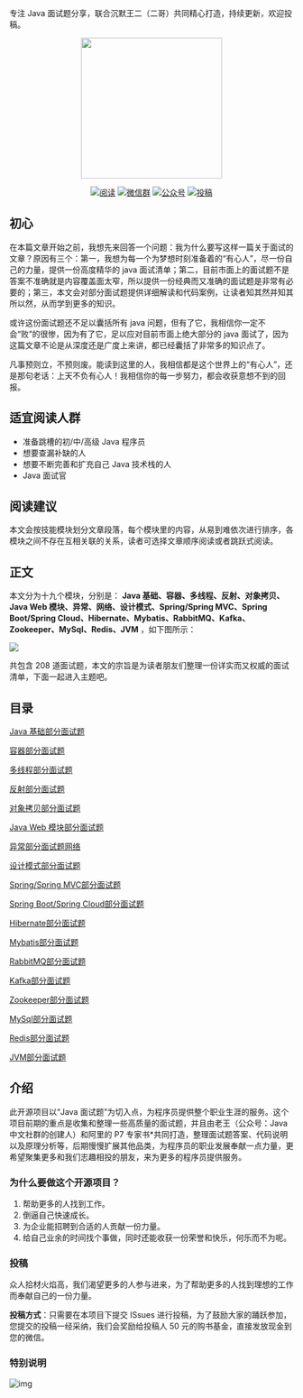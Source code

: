 专注 Java 面试题分享，联合沉默王二（二哥）共同精心打造，持续更新，欢迎投稿。

<p align="center">
<a href="https://github.com/vipstone/interview" target="_blank">
	<img height="250" src="http://icdn.apigo.cn/logo/Java 面试指南-logo.png" width="250"/>
</a>
</p>
<p align="center">
  <a href="#目录"><img src="http://icdn.apigo.cn/logo/java.svg" alt="阅读"></a>
  <a href="#联系我"><img src="http://icdn.apigo.cn/logo/read.svg" alt="微信群"></a>
  <a href="#公众号"><img src="http://icdn.apigo.cn/logo/wechat-3.svg" alt="公众号"></a>
  <a href="#投稿"><img src="http://icdn.apigo.cn/logo/contribute-red-2.svg" alt="投稿"></a>
</p>


## 初心

在本篇文章开始之前，我想先来回答一个问题：我为什么要写这样一篇关于面试的文章？原因有三个：第一，我想为每一个为梦想时刻准备着的“有心人”，尽一份自己的力量，提供一份高度精华的 java 面试清单；第二，目前市面上的面试题不是答案不准确就是内容覆盖面太窄，所以提供一份经典而又准确的面试题是非常有必要的；第三，本文会对部分面试题提供详细解读和代码案例，让读者知其然并知其所以然，从而学到更多的知识。

或许这份面试题还不足以囊括所有 java 问题，但有了它，我相信你一定不会“败”的很惨，因为有了它，足以应对目前市面上绝大部分的 java 面试了，因为这篇文章不论是从深度还是广度上来讲，都已经囊括了非常多的知识点了。

凡事预则立，不预则废。能读到这里的人，我相信都是这个世界上的“有心人”，还是那句老话：上天不负有心人！我相信你的每一步努力，都会收获意想不到的回报。

## 适宜阅读人群

- 准备跳槽的初/中/高级 Java 程序员
- 想要查漏补缺的人
- 想要不断完善和扩充自己 Java 技术栈的人
- Java 面试官

## 阅读建议

本文会按技能模块划分文章段落，每个模块里的内容，从易到难依次进行排序，各模块之间不存在互相关联的关系，读者可选择文章顺序阅读或者跳跃式阅读。

## 正文

本文分为十九个模块，分别是： **Java 基础、容器、多线程、反射、对象拷贝、Java Web 模块、异常、网络、设计模式、Spring/Spring MVC、Spring Boot/Spring Cloud、Hibernate、Mybatis、RabbitMQ、Kafka、Zookeeper、MySql、Redis、JVM** ，如下图所示：

![](http://icdn.apigo.cn/gitchat/java-intervier-gitchat-path.png)

共包含 208 道面试题，本文的宗旨是为读者朋友们整理一份详实而又权威的面试清单，下面一起进入主题吧。

## 目录

[Java 基础部分面试题](https://github.com/vipstone/interview/blob/master/doc/200%2B/200_1.md)

[容器部分面试题](https://github.com/vipstone/interview/blob/master/doc/200%2B/200_1.md)

[多线程部分面试题](https://github.com/vipstone/interview/blob/master/doc/200%2B/200_1.md)

[反射部分面试题](https://github.com/vipstone/interview/blob/master/doc/200%2B/200_1.md)

[对象拷贝部分面试题](https://github.com/vipstone/interview/blob/master/doc/200%2B/200_2.md)

[Java Web 模块部分面试题](https://github.com/vipstone/interview/blob/master/doc/200%2B/200_2.md)

[异常部分面试题网络](https://github.com/vipstone/interview/blob/master/doc/200%2B/200_2.md)

[设计模式部分面试题](https://github.com/vipstone/interview/blob/master/doc/200%2B/200_3.md)

[Spring/Spring MVC部分面试题](https://github.com/vipstone/interview/blob/master/doc/200%2B/200_3.md)

[Spring Boot/Spring Cloud部分面试题](https://github.com/vipstone/interview/blob/master/doc/200%2B/200_3.md)

[Hibernate部分面试题](https://github.com/vipstone/interview/blob/master/doc/200%2B/200_3.md)

[Mybatis部分面试题](https://github.com/vipstone/interview/blob/master/doc/200%2B/200_3.md)

[RabbitMQ部分面试题](https://github.com/vipstone/interview/blob/master/doc/200%2B/200_4.md)

[Kafka部分面试题](https://github.com/vipstone/interview/blob/master/doc/200%2B/200_4.md)

[Zookeeper部分面试题](https://github.com/vipstone/interview/blob/master/doc/200%2B/200_4.md)

[MySql部分面试题](https://github.com/vipstone/interview/blob/master/doc/200%2B/200_4.md)

[Redis部分面试题](https://github.com/vipstone/interview/blob/master/doc/200%2B/200_4.md)

[JVM部分面试题](https://github.com/vipstone/interview/blob/master/doc/200%2B/200_4.md)

## 介绍

此开源项目以“Java 面试题”为切入点，为程序员提供整个职业生涯的服务。这个项目前期的重点是收集和整理一些高质量的面试题，并且由老王（公众号：Java中文社群的创建人）和阿里的 P7 专家书*共同打造，整理面试题答案、代码说明以及原理分析等，后期慢慢扩展其他品类，为程序员的职业发展奉献一点力量，更希望聚集更多和我们志趣相投的朋友，来为更多的程序员提供服务。

### 为什么要做这个开源项目？

1. 帮助更多的人找到工作。
2. 倒逼自己快速成长。
3. 为企业能招聘到合适的人贡献一份力量。
4. 给自己业余的时间找个事做，同时还能收获一份荣誉和快乐，何乐而不为呢。

### 投稿

众人拾材火焰高，我们渴望更多的人参与进来，为了帮助更多的人找到理想的工作而奉献自己的一份力量。

**投稿方式**：只需要在本项目下提交 ISsues 进行投稿，为了鼓励大家的踊跃参加，您提交的投稿一经采纳，我们会奖励给投稿人 50 元的购书基金，直接发放现金到您的微信。

### 特别说明

![img](https://cdn.nlark.com/yuque/0/2021/png/92791/1616464939377-8f4f86c6-ee9c-4f15-91ce-665f7a82c714.png)


